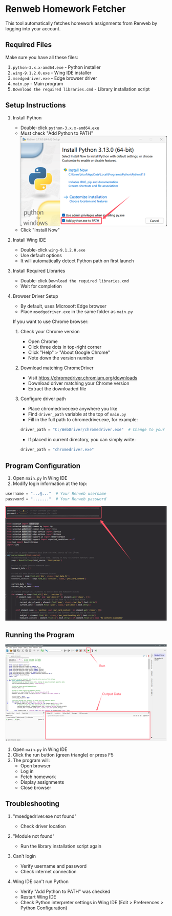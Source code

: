 # Renweb Homework Fetcher

This tool automatically fetches homework assignments from Renweb by logging into your account.

## Required Files

Make sure you have all these files:
1. `python-3.x.x-amd64.exe` - Python installer
2. `wing-9.1.2.0.exe` - Wing IDE installer
3. `msedgedriver.exe` - Edge browser driver
4. `main.py` - Main program
5. `Download the required libraries.cmd` - Library installation script

## Setup Instructions

1. Install Python
   - Double-click `python-3.x.x-amd64.exe`
   - Must check "Add Python to PATH"
   ![Python Installation](<Python install.png>)
   - Click "Install Now"

2. Install Wing IDE
   - Double-click `wing-9.1.2.0.exe`
   - Use default options
   - It will automatically detect Python path on first launch

3. Install Required Libraries
   - Double-click `Download the required libraries.cmd`
   - Wait for completion

4. Browser Driver Setup
   - By default, uses Microsoft Edge browser
   - Place `msedgedriver.exe` in the same folder as `main.py`
   
   If you want to use Chrome browser:
   1. Check your Chrome version
      - Open Chrome
      - Click three dots in top-right corner
      - Click "Help" > "About Google Chrome"
      - Note down the version number
   
   2. Download matching ChromeDriver
      - Visit https://chromedriver.chromium.org/downloads
      - Download driver matching your Chrome version
      - Extract the downloaded file
   
   3. Configure driver path
      - Place chromedriver.exe anywhere you like
      - Find `driver_path` variable at the top of `main.py`
      - Fill in the full path to chromedriver.exe, for example:
      ```python
      driver_path = "C:/WebDriver/chromedriver.exe"  # Change to your chromedriver path
      ```
      - If placed in current directory, you can simply write:
      ```python
      driver_path = "chromedriver.exe"
      ```

## Program Configuration

1. Open `main.py` in Wing IDE
2. Modify login information at the top:
```python
username = "...@..."  # Your Renweb username
password = "......."  # Your Renweb password
```
![Configuration](<Code Change.png>)

## Running the Program
![IDE Interface](<IDE interface.png>)
1. Open `main.py` in Wing IDE
2. Click the run button (green triangle) or press F5
3. The program will:
   - Open browser
   - Log in
   - Fetch homework
   - Display assignments
   - Close browser

## Troubleshooting

1. "msedgedriver.exe not found"
   - Check driver location

2. "Module not found"
   - Run the library installation script again

3. Can't login
   - Verify username and password
   - Check internet connection

4. Wing IDE can't run Python
   - Verify "Add Python to PATH" was checked
   - Restart Wing IDE
   - Check Python interpreter settings in Wing IDE (Edit > Preferences > Python Configuration)
